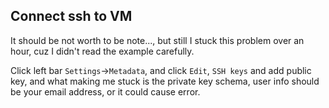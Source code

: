 ## Connect ssh to VM

It should be not worth to be note..., but still I stuck this problem over an hour, cuz I didn't read the example carefully.

Click left bar `Settings`->`Metadata`, and click `Edit`, `SSH keys` and add public key, and what making me stuck is the private key schema, user info should be your email address, or it could cause error.